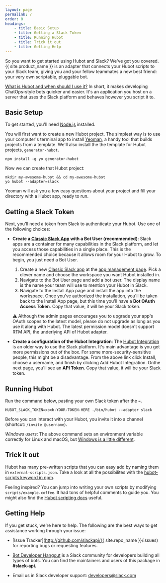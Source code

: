 ```yaml
---
layout: page
permalink: /
order: 0
headings:
    - title: Basic Setup
    - title: Getting a Slack Token
    - title: Running Hubot
    - title: Trick it out
    - title: Getting Help
---
```


So you want to get started using Hubot and Slack? We've got you covered. {{ site.product_name }} is an
adapter that connects your Hubot scripts to your Slack team, giving you and your fellow teammates a new best friend:
your very own scriptable, pluggable bot.

[What is Hubot and when should I use it?](https://hubot.github.com/) In short, it makes developing ChatOps-style bots
quicker and easier. It's an application you host on a server that uses the Slack platform and behaves however you
script it to.

## Basic Setup

To get started, you'll need [Node.js](https://nodejs.org/en/) installed.

You will first want to create a new Hubot project. The simplest way is to use your computer's terminal app to install
[Yeoman](http://yeoman.io), a handy tool that builds projects from a template. We'll also install the the template for
Hubot projects, `generator-hubot`.

```
npm install -g yo generator-hubot
```

Now we can create that Hubot project:

```
mkdir my-awesome-hubot && cd my-awesome-hubot
yo hubot --adapter=slack
```

Yeoman will ask you a few easy questions about your project and fill your directory with a Hubot app, ready to run.

## Getting a Slack Token

Next, you'll need a token from Slack to authenticate your Hubot. Use one of the following choices:

- **Create a [Classic Slack App]((https://api.slack.com/authentication/migration#classic)) with a Bot User (recommended)**: Slack apps are a container for many capabilities in the Slack platform, and let you access those capabilities in a single place. This is the recommended choice because it allows room for your Hubot to grow. To begin, you just need a Bot User.

    1. Create a new [Classic Slack app](https://api.slack.com/authentication/migration#classic) at the [app management page](https://api.slack.com/apps?new_classic_app=1). Pick a clever name and choose the workspace you want Hubot installed in.
    2. Navigate to the Bot User page and add a bot user. The display name is the name your team will use to mention your Hubot in Slack.
    3. Navigate to the Install App page and install the app into the workspace. Once you've authorized the installation, you'll be taken back to the Install App page, but this time you'll have a **Bot OAuth Access Token**. Copy that value, it will be your Slack token.

    **⚠️** Although the admin pages encourages you to upgrade your app's OAuth scopes to the latest model, please do not upgrade as long as you use it along with Hubot. The latest permission model doesn't support RTM API, the underlying API of Hubot adapter.

- **Create a configuration of the Hubot Integration**: The [Hubot Integration](https://my.slack.com/apps/A0F7XDU93-hubot) is an older way to use the Slack platform. It's main advantage is you get more permissions out of the box. For some more-security-sensitive people, this might be a disadvantage. From the above link click Install, choose a username, and finish by clicking Add Hubot Integration. Onthe next page, you'll see an **API Token**. Copy that value, it will be your Slack token.

## Running Hubot

Run the command below, pasting your own Slack token after the `=`.

```
HUBOT_SLACK_TOKEN=xoxb-YOUR-TOKEN-HERE ./bin/hubot --adapter slack
```

Before you can interact with your Hubot, you invite it into a channel (shortcut: `/invite @username`).

_Windows users_: The above command sets an environment variable correctly for Linux and macOS, but
[Windows is a little different](https://hubot.github.com/docs/deploying/windows/).

## Trick it out

Hubot has many pre-written scripts that you can easy add by naming them in `external-scripts.json`. Take a look at all
the possibilites with the [hubot-scripts keyword in npm](https://www.npmjs.com/search?q=keywords:hubot-scripts).

Feeling inspired? You can jump into writing your own scripts by modifying `scripts/example.coffee`. It had tons of
helpful comments to guide you. You might also find the [Hubot scripting docs](https://hubot.github.com/docs/scripting/)
useful.

## Getting Help

If you get stuck, we're here to help. The following are the best ways to get assistance working through your issue:

  * [Issue Tracker](http://github.com/slackapi/{{ site.repo_name }}/issues) for reporting bugs or requesting features.

  * [Bot Developer Hangout](https://community.botkit.ai) is a Slack community for developers building all types of bots.
    You can find the maintainers and users of this package in **#slack-api.**

  * Email us in Slack developer support: [developers@slack.com](mailto://developers@slack.com)
